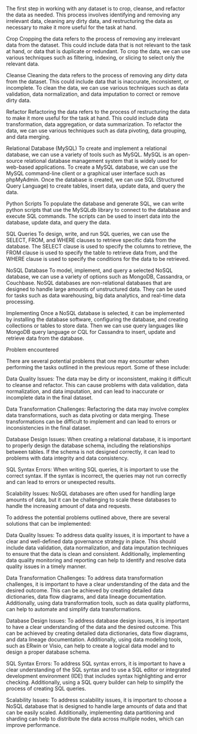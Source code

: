 The first step in working with any dataset is to crop, cleanse, and refactor the data as needed. This process involves identifying and removing any irrelevant data, cleaning any dirty data, and restructuring the data as necessary to make it more useful for the task at hand.

Crop
Cropping the data refers to the process of removing any irrelevant data from the dataset. This could include data that is not relevant to the task at hand, or data that is duplicate or redundant. To crop the data, we can use various techniques such as filtering, indexing, or slicing to select only the relevant data.

Cleanse
Cleaning the data refers to the process of removing any dirty data from the dataset. This could include data that is inaccurate, inconsistent, or incomplete. To clean the data, we can use various techniques such as data validation, data normalization, and data imputation to correct or remove dirty data.

Refactor
Refactoring the data refers to the process of restructuring the data to make it more useful for the task at hand. This could include data transformation, data aggregation, or data summarization. To refactor the data, we can use various techniques such as data pivoting, data grouping, and data merging.

Relational Database (MySQL)
To create and implement a relational database, we can use a variety of tools such as MySQL. MySQL is an open-source relational database management system that is widely used for web-based applications. To create a MySQL database, we can use the MySQL command-line client or a graphical user interface such as phpMyAdmin. Once the database is created, we can use SQL (Structured Query Language) to create tables, insert data, update data, and query the data.

Python Scripts
To populate the database and generate SQL, we can write python scripts that use the MySQLdb library to connect to the database and execute SQL commands. The scripts can be used to insert data into the database, update data, and query the data.

SQL Queries
To design, write, and run SQL queries, we can use the SELECT, FROM, and WHERE clauses to retrieve specific data from the database. The SELECT clause is used to specify the columns to retrieve, the FROM clause is used to specify the table to retrieve data from, and the WHERE clause is used to specify the conditions for the data to be retrieved.

NoSQL Database
To model, implement, and query a selected NoSQL database, we can use a variety of options such as MongoDB, Cassandra, or Couchbase. NoSQL databases are non-relational databases that are designed to handle large amounts of unstructured data. They can be used for tasks such as data warehousing, big data analytics, and real-time data processing.

Implementing
Once a NoSQL database is selected, it can be implemented by installing the database software, configuring the database, and creating collections or tables to store data. Then we can use query languages like MongoDB query language or CQL for Cassandra to insert, update and retrieve data from the database.

Problem encountered

There are several potential problems that one may encounter when performing the tasks outlined in the previous report. Some of these include:

Data Quality Issues: The data may be dirty or inconsistent, making it difficult to cleanse and refactor. This can cause problems with data validation, data normalization, and data imputation, and can lead to inaccurate or incomplete data in the final dataset.

Data Transformation Challenges: Refactoring the data may involve complex data transformations, such as data pivoting or data merging. These transformations can be difficult to implement and can lead to errors or inconsistencies in the final dataset.

Database Design Issues: When creating a relational database, it is important to properly design the database schema, including the relationships between tables. If the schema is not designed correctly, it can lead to problems with data integrity and data consistency.

SQL Syntax Errors: When writing SQL queries, it is important to use the correct syntax. If the syntax is incorrect, the queries may not run correctly and can lead to errors or unexpected results.

Scalability Issues: NoSQL databases are often used for handling large amounts of data, but it can be challenging to scale these databases to handle the increasing amount of data and requests.


To address the potential problems outlined above, there are several solutions that can be implemented:

Data Quality Issues: To address data quality issues, it is important to have a clear and well-defined data governance strategy in place. This should include data validation, data normalization, and data imputation techniques to ensure that the data is clean and consistent. Additionally, implementing data quality monitoring and reporting can help to identify and resolve data quality issues in a timely manner.

Data Transformation Challenges: To address data transformation challenges, it is important to have a clear understanding of the data and the desired outcome. This can be achieved by creating detailed data dictionaries, data flow diagrams, and data lineage documentation. Additionally, using data transformation tools, such as data quality platforms, can help to automate and simplify data transformations.

Database Design Issues: To address database design issues, it is important to have a clear understanding of the data and the desired outcome. This can be achieved by creating detailed data dictionaries, data flow diagrams, and data lineage documentation. Additionally, using data modeling tools, such as ERwin or Visio, can help to create a logical data model and to design a proper database schema.

SQL Syntax Errors: To address SQL syntax errors, it is important to have a clear understanding of the SQL syntax and to use a SQL editor or integrated development environment (IDE) that includes syntax highlighting and error checking. Additionally, using a SQL query builder can help to simplify the process of creating SQL queries.

Scalability Issues: To address scalability issues, it is important to choose a NoSQL database that is designed to handle large amounts of data and that can be easily scaled. Additionally, implementing data partitioning and sharding can help to distribute the data across multiple nodes, which can improve performance.

